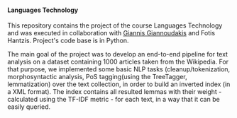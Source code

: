 #### Languages Technology

This repository contains the project of the course Languages Technology and was executed in collaboration with [Giannis Giannoudakis](https://github.com/giannoudak) and Fotis Hantzis. Project's code base is in Python.

The main goal of the project was to develop an end-to-end pipeline for text analysis on a dataset containing 1000 articles taken from the Wikipedia. For that purpose, we implemented some basic NLP tasks (cleanup/tokenization, morphosyntactic analysis, PoS tagging(using the TreeTagger, lemmatization) over the text collection, in order to build an inverted index (in a XML format). The index contains all resulted lemmas with their weight - calculated using the TF-IDF metric - for each text, in a way that it can be easily queried.